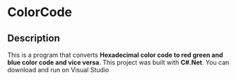 # ColorCode

## Description

This is a program that converts **Hexadecimal color code to red green and blue color code and vice versa**.
This project was built with **C#.Net**.
You can download and run on Visual Studio
